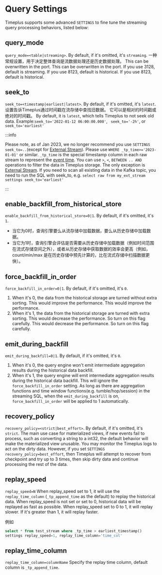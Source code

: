 # Query Settings

Timeplus supports some advanced `SETTINGS` to fine tune the streaming query processing behaviors, listed below:

## query_mode

`query_mode=<table|streaming>`. By default, if it's omitted, it's `streaming`. 一种常规设置，用于决定整体查询是流数据处理还是历史数据处理。 This can be overwritten in the port. This can be overwritten in the port. If you use 3128, default is streaming. If you use 8123, default is historical. If you use 8123, default is historical.

## seek_to

`seek_to=<timestamp|earliest|latest>`. By default, if it's omitted, it's `latest`. 设置告诉Timeplus通过时间戳在流存储中查找旧数据。 它可以是相对的时间戳或绝对的时间戳。 By default, it is `latest`, which tells Timeplus to not seek old data. Example:`seek_to='2022-01-12 06:00:00.000'`, ` seek_to='-2h'`, or ` seek_to='earliest'`

:::info

Please note, as of Jan 2023, we no longer recommend you use `SETTINGS seek_to=..`(except for [External Stream](external-stream)). Please use `WHERE _tp_time>='2023-01-01'` or similar. `_tp_time` is the special timestamp column in each raw stream to represent the [event time](eventtime). You can use `>`, `<`, `BETWEEN .. AND` operations to filter the data in Timeplus storage. The only exception is [External Stream](external-stream). If you need to scan all existing data in the Kafka topic, you need to run the SQL with seek_to, e.g. `select raw from my_ext_stream settings seek_to='earliest'`

:::

## enable_backfill_from_historical_store

`enable_backfill_from_historical_store=0|1`. By default, if it's omitted, it's `1`.

- 当它为0时，查询引擎要么从流存储中加载数据，要么从历史存储中加载数据。
- 当它为1时，查询引擎会评估是否需要从历史存储中加载数据（例如时间范围在流式存储空间之外），或者从历史存储中获取数据的效率会更高（例如，count/min/max 是在历史存储中预先计算的，比在流式存储中扫描数据更快）。

## force_backfill_in_order

`force_backfill_in_order=0|1`. By default, if it's omitted, it's `0`.

1. When it's 0, the data from the historical storage are turned without extra sorting. This would improve the performance. This would improve the performance.
2. When it's 1, the data from the historical storage are turned with extra sorting. This would decrease the performance. So turn on this flag carefully. This would decrease the performance. So turn on this flag carefully.

## emit_during_backfill

`emit_during_backfill=0|1`. By default, if it's omitted, it's `0`.

1. When it's 0, the query engine won't emit intermediate aggregation results during the historical data backfill.
2. When it's 1, the query engine will emit intermediate aggregation results during the historical data backfill. This will ignore the `force_backfill_in_order` setting. As long as there are aggregation functions and time window functions(e.g. tumble/hop/session) in the streaming SQL, when the `emit_during_backfill` is on, `force_backfill_in_order` will be applied to 1 automatically.

## recovery_policy

`recovery_policy=<strict|best_effort>`. By default, if it's omitted, it's `strict`. The main use case for materialized views, if new events fail to process, such as converting a string to a int32, the default behavior will make the materialized view unusable. You may monitor the Timeplus logs to act on the dirty data. However, if you set `SETTINGS recovery_policy=best_effort`, then Timeplus will attempt to recover from checkpoint and try up to 3 times, then skip dirty data and continue processing the rest of the data.

## replay_speed

`replay_speed=N` When replay_speed set to 1, it will use the `replay_time_column` (`_tp_append_time` as the default) to replay the historical data. When replay_speed is not set or set to 0, historical data will be replayed as fast as possible. When replay_speed set to 0 to 1, it will replay slower. If it's greater than 1, it will replay faster.

例如

```sql
select * from test_stream where _tp_time > earliest_timestamp()
settings replay_speed=1, replay_time_column='time_col'
```

## replay_time_column

`replay_time_column=columnName` Specify the replay time column, default column is `_tp_append_time`.

